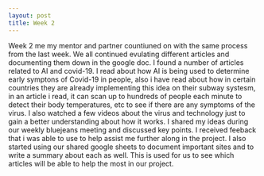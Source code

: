 ```yaml
---
layout: post
title: Week 2
---
```


Week 2 me my mentor and partner countiuned on with the same process from the last week. We all continued evulating different articles and documenting them down in the google doc. I found a number of articles related to AI and covid-19. I read about how AI is being used to determine early symptons of Covid-19 in people, also i have read about how in certain countries they are already implementing this idea on their subway systesm, in an article i read, it can scan up to hundreds of people each minute to detect their body temperatures, etc to see if there are any symptoms of the virus. I also watched a few videos about the virus and technology just to gain a better understanding about how it works. I shared my ideas during our weekly bluejeans meeting and discussed key points. I received feeback that i was able to use to help assist me further along in the project. I also started using our shared google sheets to document important sites and to write a summary about each as well. This is used for us to see which articles will be able to help the most in our project.
